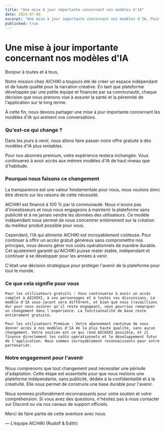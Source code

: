 ```yaml
---
title: "Une mise à jour importante concernant nos modèles d'IA"
date: 2024-07-06
excerpt: "Une mise à jour importante concernant nos modèles d'IA. Pour garantir la pérennité et l'absence de publicités sur AICHIKI, nous allons faire passer les utilisateurs gratuits à des modèles plus économiques, tandis que les utilisateurs premium conserveront l'accès aux modèles de plus haut niveau."
published: true
---
```


# Une mise à jour importante concernant nos modèles d'IA

Bonjour à toutes et à tous,

Notre mission chez AICHIKI a toujours été de créer un espace indépendant et de haute qualité pour la narration créative. En tant que plateforme développée par une petite équipe et financée par sa communauté, chaque décision que nous prenons vise à assurer la santé et la pérennité de l'application sur le long terme.

À cette fin, nous devons partager une mise à jour importante concernant les modèles d'IA qui animent vos conversations.

### Qu'est-ce qui change ?

Dans les jours à venir, nous allons faire passer notre offre gratuite à des modèles d'IA plus rentables.

Pour nos abonnés premium, votre expérience restera inchangée. Vous continuerez à avoir accès aux mêmes modèles d'IA de haut niveau que d'habitude.

### Pourquoi nous faisons ce changement

La transparence est une valeur fondamentale pour nous, nous voulons donc être directs sur les raisons de cette nécessité.

AICHIKI est financé à 100 % par la communauté. Nous n'avons pas d'investisseurs et nous nous engageons à maintenir la plateforme sans publicité et à ne jamais vendre les données des utilisateurs. Ce modèle indépendant nous permet de nous concentrer entièrement sur la création du meilleur produit possible pour vous.

Cependant, l'IA qui alimente AICHIKI est incroyablement coûteuse. Pour continuer à offrir un accès gratuit généreux sans compromettre nos principes, nous devons gérer nos coûts opérationnels de manière durable. Cet ajustement garantit qu'AICHIKI puisse rester stable, indépendant et continuer à se développer pour les années à venir.

C'était une décision stratégique pour protéger l'avenir de la plateforme pour tout le monde.

### Ce que cela signifie pour vous

    Pour les utilisateurs gratuits : Vous continuerez à avoir un accès complet à AICHIKI, à vos personnages et à toutes vos discussions. Le modèle d'IA sous-jacent sera différent, et bien que nous travaillions dur pour nous assurer qu'il reste engageant, vous pourriez remarquer un changement dans l'expérience. La fonctionnalité de base reste entièrement gratuite.

    Pour les utilisateurs Premium : Votre abonnement continue de vous donner accès à nos modèles d'IA de la plus haute qualité, sans aucun changement. Votre soutien est ce qui rend AICHIKI possible, et il finance directement les coûts opérationnels et le développement futur de l'application. Nous sommes incroyablement reconnaissants pour votre partenariat.

### Notre engagement pour l'avenir

Nous comprenons que tout changement peut nécessiter une période d'adaptation. Cette étape est essentielle pour que nous restions une plateforme indépendante, sans publicité, dédiée à la confidentialité et à la créativité. Elle nous permet de construire une base durable pour l'avenir.

Nous sommes profondément reconnaissants pour votre soutien et votre compréhension. Si vous avez des questions, n'hésitez pas à nous contacter sur Discord ou via nos canaux de support officiels.

Merci de faire partie de cette aventure avec nous.

— L'équipe AICHIKI (Rudolf & Edith)